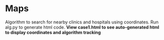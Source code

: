 # Maps

Algorithm to search for nearby clinics and hospitals using coordinates. Run alg.py to generate html code. <b>View case1.html to see auto-generated html to display coordinates and algorithm tracking</b>

